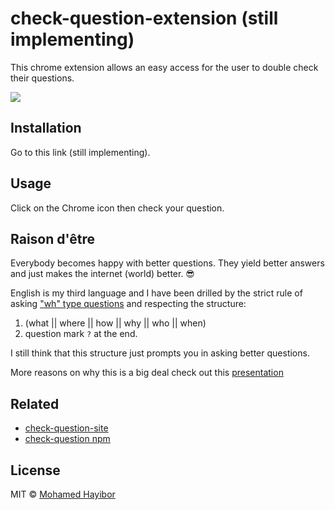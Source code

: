 # check-question-extension (still implementing)

This chrome extension allows an easy access for the user to double check their questions.

![](http://res.cloudinary.com/masteryoperation/image/upload/v1463514483/Screen_Shot_2016-05-17_at_3.46.41_PM_ekuk8b.png)

## Installation

Go to this link (still implementing).

## Usage

Click on the Chrome icon then check your question.

## Raison d'être

Everybody becomes happy with better questions. They yield better answers and just makes the internet (world) better. :sunglasses:

English is my third language and I have been drilled by the strict rule of asking ["wh" type questions](https://en.wikipedia.org/wiki/Question#wh) and respecting the structure:

1. (what || where || how || why || who || when)
2. question mark `?` at the end.

I still think that this structure just prompts you in asking better questions.

More reasons on why this is a big deal check out this [presentation](http://slides.com/mohamedhayibor/mckinsey-hackathon/fullscreen)

## Related
- [check-question-site](http://mohamedhayibor.github.io/check-question-site/)
- [check-question npm](https://www.npmjs.com/package/check-question)

## License
MIT © [Mohamed Hayibor](https://github.com/mohamedhayibor)
